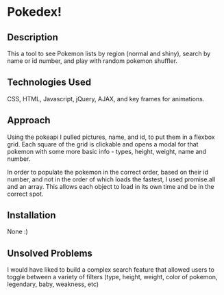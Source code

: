 # Pokedex!

## Description
This a tool to see Pokemon lists by region (normal and shiny), search by name or id number, and play with random pokemon shuffler. 

## Technologies Used
CSS, HTML, Javascript, jQuery, AJAX, and key frames for animations. 

## Approach
Using the pokeapi I pulled pictures, name, and id, to put them in a flexbox grid. Each square of the grid is clickable and opens a modal for that pokemon with some more basic info - types, height, weight, name and number. 

In order to populate the pokemon in the correct order, based on their id number, and not in the order of which loads the fastest, I used promise.all and an array. This allows each object to load in its own time and be in the correct spot. 

## Installation
None :)

## Unsolved Problems
I would have liked to build a complex search feature that allowed users to toggle between a variety of filters (type, height, weight, color of pokemon, legendary, baby, weakness, etc)


